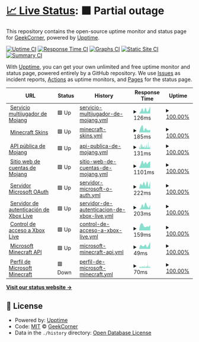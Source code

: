 # [📈 Live Status](https://GeekCornerGH.github.io/helios-status-page): <!--live status--> **🟧 Partial outage**

This repository contains the open-source uptime monitor and status page for [GeekCorner](https://ytgeek.gq), powered by [Upptime](https://github.com/upptime/upptime).

[![Uptime CI](https://github.com/GeekCornerGH/helios-status-page/workflows/Uptime%20CI/badge.svg)](https://github.com/GeekCornerGH/helios-status-page/actions?query=workflow%3A%22Uptime+CI%22)
[![Response Time CI](https://github.com/GeekCornerGH/helios-status-page/workflows/Response%20Time%20CI/badge.svg)](https://github.com/GeekCornerGH/helios-status-page/actions?query=workflow%3A%22Response+Time+CI%22)
[![Graphs CI](https://github.com/GeekCornerGH/helios-status-page/workflows/Graphs%20CI/badge.svg)](https://github.com/GeekCornerGH/helios-status-page/actions?query=workflow%3A%22Graphs+CI%22)
[![Static Site CI](https://github.com/GeekCornerGH/helios-status-page/workflows/Static%20Site%20CI/badge.svg)](https://github.com/GeekCornerGH/helios-status-page/actions?query=workflow%3A%22Static+Site+CI%22)
[![Summary CI](https://github.com/GeekCornerGH/helios-status-page/workflows/Summary%20CI/badge.svg)](https://github.com/GeekCornerGH/helios-status-page/actions?query=workflow%3A%22Summary+CI%22)

With [Upptime](https://upptime.js.org), you can get your own unlimited and free uptime monitor and status page, powered entirely by a GitHub repository. We use [Issues](https://github.com/GeekCornerGH/helios-status-page/issues) as incident reports, [Actions](https://github.com/GeekCornerGH/helios-status-page/actions) as uptime monitors, and [Pages](https://GeekCornerGH.github.io/helios-status-page) for the status page.

<!--start: status pages-->
<!-- This summary is generated by Upptime (https://github.com/upptime/upptime) -->
<!-- Do not edit this manually, your changes will be overwritten -->
<!-- prettier-ignore -->
| URL | Status | History | Response Time | Uptime |
| --- | ------ | ------- | ------------- | ------ |
| <img alt="" src="https://icons.duckduckgo.com/ip3/session.minecraft.net.ico" height="13"> [Servicio multijugador de Mojang](http://session.minecraft.net) | 🟩 Up | [servicio-multijugador-de-mojang.yml](https://github.com/Clyzer/mangos-status-page/commits/HEAD/history/servicio-multijugador-de-mojang.yml) | <details><summary><img alt="Response time graph" src="./graphs/servicio-multijugador-de-mojang/response-time-week.png" height="20"> 126ms</summary><br><a href="https://Clyzer.github.io/mangos-status-page/history/servicio-multijugador-de-mojang"><img alt="Response time 116" src="https://img.shields.io/endpoint?url=https%3A%2F%2Fraw.githubusercontent.com%2FClyzer%2Fmangos-status-page%2FHEAD%2Fapi%2Fservicio-multijugador-de-mojang%2Fresponse-time.json"></a><br><a href="https://Clyzer.github.io/mangos-status-page/history/servicio-multijugador-de-mojang"><img alt="24-hour response time 237" src="https://img.shields.io/endpoint?url=https%3A%2F%2Fraw.githubusercontent.com%2FClyzer%2Fmangos-status-page%2FHEAD%2Fapi%2Fservicio-multijugador-de-mojang%2Fresponse-time-day.json"></a><br><a href="https://Clyzer.github.io/mangos-status-page/history/servicio-multijugador-de-mojang"><img alt="7-day response time 126" src="https://img.shields.io/endpoint?url=https%3A%2F%2Fraw.githubusercontent.com%2FClyzer%2Fmangos-status-page%2FHEAD%2Fapi%2Fservicio-multijugador-de-mojang%2Fresponse-time-week.json"></a><br><a href="https://Clyzer.github.io/mangos-status-page/history/servicio-multijugador-de-mojang"><img alt="30-day response time 116" src="https://img.shields.io/endpoint?url=https%3A%2F%2Fraw.githubusercontent.com%2FClyzer%2Fmangos-status-page%2FHEAD%2Fapi%2Fservicio-multijugador-de-mojang%2Fresponse-time-month.json"></a><br><a href="https://Clyzer.github.io/mangos-status-page/history/servicio-multijugador-de-mojang"><img alt="1-year response time 116" src="https://img.shields.io/endpoint?url=https%3A%2F%2Fraw.githubusercontent.com%2FClyzer%2Fmangos-status-page%2FHEAD%2Fapi%2Fservicio-multijugador-de-mojang%2Fresponse-time-year.json"></a></details> | <details><summary><a href="https://Clyzer.github.io/mangos-status-page/history/servicio-multijugador-de-mojang">100.00%</a></summary><a href="https://Clyzer.github.io/mangos-status-page/history/servicio-multijugador-de-mojang"><img alt="All-time uptime 100.00%" src="https://img.shields.io/endpoint?url=https%3A%2F%2Fraw.githubusercontent.com%2FClyzer%2Fmangos-status-page%2FHEAD%2Fapi%2Fservicio-multijugador-de-mojang%2Fuptime.json"></a><br><a href="https://Clyzer.github.io/mangos-status-page/history/servicio-multijugador-de-mojang"><img alt="24-hour uptime 100.00%" src="https://img.shields.io/endpoint?url=https%3A%2F%2Fraw.githubusercontent.com%2FClyzer%2Fmangos-status-page%2FHEAD%2Fapi%2Fservicio-multijugador-de-mojang%2Fuptime-day.json"></a><br><a href="https://Clyzer.github.io/mangos-status-page/history/servicio-multijugador-de-mojang"><img alt="7-day uptime 100.00%" src="https://img.shields.io/endpoint?url=https%3A%2F%2Fraw.githubusercontent.com%2FClyzer%2Fmangos-status-page%2FHEAD%2Fapi%2Fservicio-multijugador-de-mojang%2Fuptime-week.json"></a><br><a href="https://Clyzer.github.io/mangos-status-page/history/servicio-multijugador-de-mojang"><img alt="30-day uptime 100.00%" src="https://img.shields.io/endpoint?url=https%3A%2F%2Fraw.githubusercontent.com%2FClyzer%2Fmangos-status-page%2FHEAD%2Fapi%2Fservicio-multijugador-de-mojang%2Fuptime-month.json"></a><br><a href="https://Clyzer.github.io/mangos-status-page/history/servicio-multijugador-de-mojang"><img alt="1-year uptime 100.00%" src="https://img.shields.io/endpoint?url=https%3A%2F%2Fraw.githubusercontent.com%2FClyzer%2Fmangos-status-page%2FHEAD%2Fapi%2Fservicio-multijugador-de-mojang%2Fuptime-year.json"></a></details>
| <img alt="" src="https://icons.duckduckgo.com/ip3/textures.minecraft.net.ico" height="13"> [Minecraft Skins](https://textures.minecraft.net) | 🟩 Up | [minecraft-skins.yml](https://github.com/Clyzer/mangos-status-page/commits/HEAD/history/minecraft-skins.yml) | <details><summary><img alt="Response time graph" src="./graphs/minecraft-skins/response-time-week.png" height="20"> 185ms</summary><br><a href="https://Clyzer.github.io/mangos-status-page/history/minecraft-skins"><img alt="Response time 219" src="https://img.shields.io/endpoint?url=https%3A%2F%2Fraw.githubusercontent.com%2FClyzer%2Fmangos-status-page%2FHEAD%2Fapi%2Fminecraft-skins%2Fresponse-time.json"></a><br><a href="https://Clyzer.github.io/mangos-status-page/history/minecraft-skins"><img alt="24-hour response time 141" src="https://img.shields.io/endpoint?url=https%3A%2F%2Fraw.githubusercontent.com%2FClyzer%2Fmangos-status-page%2FHEAD%2Fapi%2Fminecraft-skins%2Fresponse-time-day.json"></a><br><a href="https://Clyzer.github.io/mangos-status-page/history/minecraft-skins"><img alt="7-day response time 185" src="https://img.shields.io/endpoint?url=https%3A%2F%2Fraw.githubusercontent.com%2FClyzer%2Fmangos-status-page%2FHEAD%2Fapi%2Fminecraft-skins%2Fresponse-time-week.json"></a><br><a href="https://Clyzer.github.io/mangos-status-page/history/minecraft-skins"><img alt="30-day response time 166" src="https://img.shields.io/endpoint?url=https%3A%2F%2Fraw.githubusercontent.com%2FClyzer%2Fmangos-status-page%2FHEAD%2Fapi%2Fminecraft-skins%2Fresponse-time-month.json"></a><br><a href="https://Clyzer.github.io/mangos-status-page/history/minecraft-skins"><img alt="1-year response time 171" src="https://img.shields.io/endpoint?url=https%3A%2F%2Fraw.githubusercontent.com%2FClyzer%2Fmangos-status-page%2FHEAD%2Fapi%2Fminecraft-skins%2Fresponse-time-year.json"></a></details> | <details><summary><a href="https://Clyzer.github.io/mangos-status-page/history/minecraft-skins">100.00%</a></summary><a href="https://Clyzer.github.io/mangos-status-page/history/minecraft-skins"><img alt="All-time uptime 100.00%" src="https://img.shields.io/endpoint?url=https%3A%2F%2Fraw.githubusercontent.com%2FClyzer%2Fmangos-status-page%2FHEAD%2Fapi%2Fminecraft-skins%2Fuptime.json"></a><br><a href="https://Clyzer.github.io/mangos-status-page/history/minecraft-skins"><img alt="24-hour uptime 100.00%" src="https://img.shields.io/endpoint?url=https%3A%2F%2Fraw.githubusercontent.com%2FClyzer%2Fmangos-status-page%2FHEAD%2Fapi%2Fminecraft-skins%2Fuptime-day.json"></a><br><a href="https://Clyzer.github.io/mangos-status-page/history/minecraft-skins"><img alt="7-day uptime 100.00%" src="https://img.shields.io/endpoint?url=https%3A%2F%2Fraw.githubusercontent.com%2FClyzer%2Fmangos-status-page%2FHEAD%2Fapi%2Fminecraft-skins%2Fuptime-week.json"></a><br><a href="https://Clyzer.github.io/mangos-status-page/history/minecraft-skins"><img alt="30-day uptime 100.00%" src="https://img.shields.io/endpoint?url=https%3A%2F%2Fraw.githubusercontent.com%2FClyzer%2Fmangos-status-page%2FHEAD%2Fapi%2Fminecraft-skins%2Fuptime-month.json"></a><br><a href="https://Clyzer.github.io/mangos-status-page/history/minecraft-skins"><img alt="1-year uptime 100.00%" src="https://img.shields.io/endpoint?url=https%3A%2F%2Fraw.githubusercontent.com%2FClyzer%2Fmangos-status-page%2FHEAD%2Fapi%2Fminecraft-skins%2Fuptime-year.json"></a></details>
| <img alt="" src="https://icons.duckduckgo.com/ip3/api.mojang.com.ico" height="13"> [API pública de Mojang](https://api.mojang.com/) | 🟩 Up | [api-publica-de-mojang.yml](https://github.com/Clyzer/mangos-status-page/commits/HEAD/history/api-publica-de-mojang.yml) | <details><summary><img alt="Response time graph" src="./graphs/api-publica-de-mojang/response-time-week.png" height="20"> 131ms</summary><br><a href="https://Clyzer.github.io/mangos-status-page/history/api-publica-de-mojang"><img alt="Response time 176" src="https://img.shields.io/endpoint?url=https%3A%2F%2Fraw.githubusercontent.com%2FClyzer%2Fmangos-status-page%2FHEAD%2Fapi%2Fapi-publica-de-mojang%2Fresponse-time.json"></a><br><a href="https://Clyzer.github.io/mangos-status-page/history/api-publica-de-mojang"><img alt="24-hour response time 269" src="https://img.shields.io/endpoint?url=https%3A%2F%2Fraw.githubusercontent.com%2FClyzer%2Fmangos-status-page%2FHEAD%2Fapi%2Fapi-publica-de-mojang%2Fresponse-time-day.json"></a><br><a href="https://Clyzer.github.io/mangos-status-page/history/api-publica-de-mojang"><img alt="7-day response time 131" src="https://img.shields.io/endpoint?url=https%3A%2F%2Fraw.githubusercontent.com%2FClyzer%2Fmangos-status-page%2FHEAD%2Fapi%2Fapi-publica-de-mojang%2Fresponse-time-week.json"></a><br><a href="https://Clyzer.github.io/mangos-status-page/history/api-publica-de-mojang"><img alt="30-day response time 176" src="https://img.shields.io/endpoint?url=https%3A%2F%2Fraw.githubusercontent.com%2FClyzer%2Fmangos-status-page%2FHEAD%2Fapi%2Fapi-publica-de-mojang%2Fresponse-time-month.json"></a><br><a href="https://Clyzer.github.io/mangos-status-page/history/api-publica-de-mojang"><img alt="1-year response time 176" src="https://img.shields.io/endpoint?url=https%3A%2F%2Fraw.githubusercontent.com%2FClyzer%2Fmangos-status-page%2FHEAD%2Fapi%2Fapi-publica-de-mojang%2Fresponse-time-year.json"></a></details> | <details><summary><a href="https://Clyzer.github.io/mangos-status-page/history/api-publica-de-mojang">100.00%</a></summary><a href="https://Clyzer.github.io/mangos-status-page/history/api-publica-de-mojang"><img alt="All-time uptime 100.00%" src="https://img.shields.io/endpoint?url=https%3A%2F%2Fraw.githubusercontent.com%2FClyzer%2Fmangos-status-page%2FHEAD%2Fapi%2Fapi-publica-de-mojang%2Fuptime.json"></a><br><a href="https://Clyzer.github.io/mangos-status-page/history/api-publica-de-mojang"><img alt="24-hour uptime 100.00%" src="https://img.shields.io/endpoint?url=https%3A%2F%2Fraw.githubusercontent.com%2FClyzer%2Fmangos-status-page%2FHEAD%2Fapi%2Fapi-publica-de-mojang%2Fuptime-day.json"></a><br><a href="https://Clyzer.github.io/mangos-status-page/history/api-publica-de-mojang"><img alt="7-day uptime 100.00%" src="https://img.shields.io/endpoint?url=https%3A%2F%2Fraw.githubusercontent.com%2FClyzer%2Fmangos-status-page%2FHEAD%2Fapi%2Fapi-publica-de-mojang%2Fuptime-week.json"></a><br><a href="https://Clyzer.github.io/mangos-status-page/history/api-publica-de-mojang"><img alt="30-day uptime 100.00%" src="https://img.shields.io/endpoint?url=https%3A%2F%2Fraw.githubusercontent.com%2FClyzer%2Fmangos-status-page%2FHEAD%2Fapi%2Fapi-publica-de-mojang%2Fuptime-month.json"></a><br><a href="https://Clyzer.github.io/mangos-status-page/history/api-publica-de-mojang"><img alt="1-year uptime 100.00%" src="https://img.shields.io/endpoint?url=https%3A%2F%2Fraw.githubusercontent.com%2FClyzer%2Fmangos-status-page%2FHEAD%2Fapi%2Fapi-publica-de-mojang%2Fuptime-year.json"></a></details>
| <img alt="" src="https://icons.duckduckgo.com/ip3/account.mojang.com.ico" height="13"> [Sitio web de cuentas de Mojang](https://account.mojang.com/login) | 🟩 Up | [sitio-web-de-cuentas-de-mojang.yml](https://github.com/Clyzer/mangos-status-page/commits/HEAD/history/sitio-web-de-cuentas-de-mojang.yml) | <details><summary><img alt="Response time graph" src="./graphs/sitio-web-de-cuentas-de-mojang/response-time-week.png" height="20"> 1101ms</summary><br><a href="https://Clyzer.github.io/mangos-status-page/history/sitio-web-de-cuentas-de-mojang"><img alt="Response time 1087" src="https://img.shields.io/endpoint?url=https%3A%2F%2Fraw.githubusercontent.com%2FClyzer%2Fmangos-status-page%2FHEAD%2Fapi%2Fsitio-web-de-cuentas-de-mojang%2Fresponse-time.json"></a><br><a href="https://Clyzer.github.io/mangos-status-page/history/sitio-web-de-cuentas-de-mojang"><img alt="24-hour response time 1373" src="https://img.shields.io/endpoint?url=https%3A%2F%2Fraw.githubusercontent.com%2FClyzer%2Fmangos-status-page%2FHEAD%2Fapi%2Fsitio-web-de-cuentas-de-mojang%2Fresponse-time-day.json"></a><br><a href="https://Clyzer.github.io/mangos-status-page/history/sitio-web-de-cuentas-de-mojang"><img alt="7-day response time 1101" src="https://img.shields.io/endpoint?url=https%3A%2F%2Fraw.githubusercontent.com%2FClyzer%2Fmangos-status-page%2FHEAD%2Fapi%2Fsitio-web-de-cuentas-de-mojang%2Fresponse-time-week.json"></a><br><a href="https://Clyzer.github.io/mangos-status-page/history/sitio-web-de-cuentas-de-mojang"><img alt="30-day response time 1087" src="https://img.shields.io/endpoint?url=https%3A%2F%2Fraw.githubusercontent.com%2FClyzer%2Fmangos-status-page%2FHEAD%2Fapi%2Fsitio-web-de-cuentas-de-mojang%2Fresponse-time-month.json"></a><br><a href="https://Clyzer.github.io/mangos-status-page/history/sitio-web-de-cuentas-de-mojang"><img alt="1-year response time 1087" src="https://img.shields.io/endpoint?url=https%3A%2F%2Fraw.githubusercontent.com%2FClyzer%2Fmangos-status-page%2FHEAD%2Fapi%2Fsitio-web-de-cuentas-de-mojang%2Fresponse-time-year.json"></a></details> | <details><summary><a href="https://Clyzer.github.io/mangos-status-page/history/sitio-web-de-cuentas-de-mojang">100.00%</a></summary><a href="https://Clyzer.github.io/mangos-status-page/history/sitio-web-de-cuentas-de-mojang"><img alt="All-time uptime 100.00%" src="https://img.shields.io/endpoint?url=https%3A%2F%2Fraw.githubusercontent.com%2FClyzer%2Fmangos-status-page%2FHEAD%2Fapi%2Fsitio-web-de-cuentas-de-mojang%2Fuptime.json"></a><br><a href="https://Clyzer.github.io/mangos-status-page/history/sitio-web-de-cuentas-de-mojang"><img alt="24-hour uptime 100.00%" src="https://img.shields.io/endpoint?url=https%3A%2F%2Fraw.githubusercontent.com%2FClyzer%2Fmangos-status-page%2FHEAD%2Fapi%2Fsitio-web-de-cuentas-de-mojang%2Fuptime-day.json"></a><br><a href="https://Clyzer.github.io/mangos-status-page/history/sitio-web-de-cuentas-de-mojang"><img alt="7-day uptime 100.00%" src="https://img.shields.io/endpoint?url=https%3A%2F%2Fraw.githubusercontent.com%2FClyzer%2Fmangos-status-page%2FHEAD%2Fapi%2Fsitio-web-de-cuentas-de-mojang%2Fuptime-week.json"></a><br><a href="https://Clyzer.github.io/mangos-status-page/history/sitio-web-de-cuentas-de-mojang"><img alt="30-day uptime 100.00%" src="https://img.shields.io/endpoint?url=https%3A%2F%2Fraw.githubusercontent.com%2FClyzer%2Fmangos-status-page%2FHEAD%2Fapi%2Fsitio-web-de-cuentas-de-mojang%2Fuptime-month.json"></a><br><a href="https://Clyzer.github.io/mangos-status-page/history/sitio-web-de-cuentas-de-mojang"><img alt="1-year uptime 100.00%" src="https://img.shields.io/endpoint?url=https%3A%2F%2Fraw.githubusercontent.com%2FClyzer%2Fmangos-status-page%2FHEAD%2Fapi%2Fsitio-web-de-cuentas-de-mojang%2Fuptime-year.json"></a></details>
| <img alt="" src="https://icons.duckduckgo.com/ip3/login.microsoftonline.com.ico" height="13"> [Servidor Microsoft OAuth](https://login.microsoftonline.com/consumers/oauth2/v2.0/token) | 🟩 Up | [servidor-microsoft-o-auth.yml](https://github.com/Clyzer/mangos-status-page/commits/HEAD/history/servidor-microsoft-o-auth.yml) | <details><summary><img alt="Response time graph" src="./graphs/servidor-microsoft-o-auth/response-time-week.png" height="20"> 222ms</summary><br><a href="https://Clyzer.github.io/mangos-status-page/history/servidor-microsoft-o-auth"><img alt="Response time 209" src="https://img.shields.io/endpoint?url=https%3A%2F%2Fraw.githubusercontent.com%2FClyzer%2Fmangos-status-page%2FHEAD%2Fapi%2Fservidor-microsoft-o-auth%2Fresponse-time.json"></a><br><a href="https://Clyzer.github.io/mangos-status-page/history/servidor-microsoft-o-auth"><img alt="24-hour response time 339" src="https://img.shields.io/endpoint?url=https%3A%2F%2Fraw.githubusercontent.com%2FClyzer%2Fmangos-status-page%2FHEAD%2Fapi%2Fservidor-microsoft-o-auth%2Fresponse-time-day.json"></a><br><a href="https://Clyzer.github.io/mangos-status-page/history/servidor-microsoft-o-auth"><img alt="7-day response time 222" src="https://img.shields.io/endpoint?url=https%3A%2F%2Fraw.githubusercontent.com%2FClyzer%2Fmangos-status-page%2FHEAD%2Fapi%2Fservidor-microsoft-o-auth%2Fresponse-time-week.json"></a><br><a href="https://Clyzer.github.io/mangos-status-page/history/servidor-microsoft-o-auth"><img alt="30-day response time 209" src="https://img.shields.io/endpoint?url=https%3A%2F%2Fraw.githubusercontent.com%2FClyzer%2Fmangos-status-page%2FHEAD%2Fapi%2Fservidor-microsoft-o-auth%2Fresponse-time-month.json"></a><br><a href="https://Clyzer.github.io/mangos-status-page/history/servidor-microsoft-o-auth"><img alt="1-year response time 209" src="https://img.shields.io/endpoint?url=https%3A%2F%2Fraw.githubusercontent.com%2FClyzer%2Fmangos-status-page%2FHEAD%2Fapi%2Fservidor-microsoft-o-auth%2Fresponse-time-year.json"></a></details> | <details><summary><a href="https://Clyzer.github.io/mangos-status-page/history/servidor-microsoft-o-auth">100.00%</a></summary><a href="https://Clyzer.github.io/mangos-status-page/history/servidor-microsoft-o-auth"><img alt="All-time uptime 100.00%" src="https://img.shields.io/endpoint?url=https%3A%2F%2Fraw.githubusercontent.com%2FClyzer%2Fmangos-status-page%2FHEAD%2Fapi%2Fservidor-microsoft-o-auth%2Fuptime.json"></a><br><a href="https://Clyzer.github.io/mangos-status-page/history/servidor-microsoft-o-auth"><img alt="24-hour uptime 100.00%" src="https://img.shields.io/endpoint?url=https%3A%2F%2Fraw.githubusercontent.com%2FClyzer%2Fmangos-status-page%2FHEAD%2Fapi%2Fservidor-microsoft-o-auth%2Fuptime-day.json"></a><br><a href="https://Clyzer.github.io/mangos-status-page/history/servidor-microsoft-o-auth"><img alt="7-day uptime 100.00%" src="https://img.shields.io/endpoint?url=https%3A%2F%2Fraw.githubusercontent.com%2FClyzer%2Fmangos-status-page%2FHEAD%2Fapi%2Fservidor-microsoft-o-auth%2Fuptime-week.json"></a><br><a href="https://Clyzer.github.io/mangos-status-page/history/servidor-microsoft-o-auth"><img alt="30-day uptime 100.00%" src="https://img.shields.io/endpoint?url=https%3A%2F%2Fraw.githubusercontent.com%2FClyzer%2Fmangos-status-page%2FHEAD%2Fapi%2Fservidor-microsoft-o-auth%2Fuptime-month.json"></a><br><a href="https://Clyzer.github.io/mangos-status-page/history/servidor-microsoft-o-auth"><img alt="1-year uptime 100.00%" src="https://img.shields.io/endpoint?url=https%3A%2F%2Fraw.githubusercontent.com%2FClyzer%2Fmangos-status-page%2FHEAD%2Fapi%2Fservidor-microsoft-o-auth%2Fuptime-year.json"></a></details>
| <img alt="" src="https://icons.duckduckgo.com/ip3/user.auth.xboxlive.com.ico" height="13"> [Servidor de autenticación de Xbox Live](https://user.auth.xboxlive.com/user/authenticate) | 🟩 Up | [servidor-de-autenticacion-de-xbox-live.yml](https://github.com/Clyzer/mangos-status-page/commits/HEAD/history/servidor-de-autenticacion-de-xbox-live.yml) | <details><summary><img alt="Response time graph" src="./graphs/servidor-de-autenticacion-de-xbox-live/response-time-week.png" height="20"> 203ms</summary><br><a href="https://Clyzer.github.io/mangos-status-page/history/servidor-de-autenticacion-de-xbox-live"><img alt="Response time 201" src="https://img.shields.io/endpoint?url=https%3A%2F%2Fraw.githubusercontent.com%2FClyzer%2Fmangos-status-page%2FHEAD%2Fapi%2Fservidor-de-autenticacion-de-xbox-live%2Fresponse-time.json"></a><br><a href="https://Clyzer.github.io/mangos-status-page/history/servidor-de-autenticacion-de-xbox-live"><img alt="24-hour response time 264" src="https://img.shields.io/endpoint?url=https%3A%2F%2Fraw.githubusercontent.com%2FClyzer%2Fmangos-status-page%2FHEAD%2Fapi%2Fservidor-de-autenticacion-de-xbox-live%2Fresponse-time-day.json"></a><br><a href="https://Clyzer.github.io/mangos-status-page/history/servidor-de-autenticacion-de-xbox-live"><img alt="7-day response time 203" src="https://img.shields.io/endpoint?url=https%3A%2F%2Fraw.githubusercontent.com%2FClyzer%2Fmangos-status-page%2FHEAD%2Fapi%2Fservidor-de-autenticacion-de-xbox-live%2Fresponse-time-week.json"></a><br><a href="https://Clyzer.github.io/mangos-status-page/history/servidor-de-autenticacion-de-xbox-live"><img alt="30-day response time 201" src="https://img.shields.io/endpoint?url=https%3A%2F%2Fraw.githubusercontent.com%2FClyzer%2Fmangos-status-page%2FHEAD%2Fapi%2Fservidor-de-autenticacion-de-xbox-live%2Fresponse-time-month.json"></a><br><a href="https://Clyzer.github.io/mangos-status-page/history/servidor-de-autenticacion-de-xbox-live"><img alt="1-year response time 201" src="https://img.shields.io/endpoint?url=https%3A%2F%2Fraw.githubusercontent.com%2FClyzer%2Fmangos-status-page%2FHEAD%2Fapi%2Fservidor-de-autenticacion-de-xbox-live%2Fresponse-time-year.json"></a></details> | <details><summary><a href="https://Clyzer.github.io/mangos-status-page/history/servidor-de-autenticacion-de-xbox-live">100.00%</a></summary><a href="https://Clyzer.github.io/mangos-status-page/history/servidor-de-autenticacion-de-xbox-live"><img alt="All-time uptime 100.00%" src="https://img.shields.io/endpoint?url=https%3A%2F%2Fraw.githubusercontent.com%2FClyzer%2Fmangos-status-page%2FHEAD%2Fapi%2Fservidor-de-autenticacion-de-xbox-live%2Fuptime.json"></a><br><a href="https://Clyzer.github.io/mangos-status-page/history/servidor-de-autenticacion-de-xbox-live"><img alt="24-hour uptime 100.00%" src="https://img.shields.io/endpoint?url=https%3A%2F%2Fraw.githubusercontent.com%2FClyzer%2Fmangos-status-page%2FHEAD%2Fapi%2Fservidor-de-autenticacion-de-xbox-live%2Fuptime-day.json"></a><br><a href="https://Clyzer.github.io/mangos-status-page/history/servidor-de-autenticacion-de-xbox-live"><img alt="7-day uptime 100.00%" src="https://img.shields.io/endpoint?url=https%3A%2F%2Fraw.githubusercontent.com%2FClyzer%2Fmangos-status-page%2FHEAD%2Fapi%2Fservidor-de-autenticacion-de-xbox-live%2Fuptime-week.json"></a><br><a href="https://Clyzer.github.io/mangos-status-page/history/servidor-de-autenticacion-de-xbox-live"><img alt="30-day uptime 100.00%" src="https://img.shields.io/endpoint?url=https%3A%2F%2Fraw.githubusercontent.com%2FClyzer%2Fmangos-status-page%2FHEAD%2Fapi%2Fservidor-de-autenticacion-de-xbox-live%2Fuptime-month.json"></a><br><a href="https://Clyzer.github.io/mangos-status-page/history/servidor-de-autenticacion-de-xbox-live"><img alt="1-year uptime 100.00%" src="https://img.shields.io/endpoint?url=https%3A%2F%2Fraw.githubusercontent.com%2FClyzer%2Fmangos-status-page%2FHEAD%2Fapi%2Fservidor-de-autenticacion-de-xbox-live%2Fuptime-year.json"></a></details>
| <img alt="" src="https://icons.duckduckgo.com/ip3/xsts.auth.xboxlive.com.ico" height="13"> [Control de acceso a Xbox Live](https://xsts.auth.xboxlive.com/xsts/authorize) | 🟩 Up | [control-de-acceso-a-xbox-live.yml](https://github.com/Clyzer/mangos-status-page/commits/HEAD/history/control-de-acceso-a-xbox-live.yml) | <details><summary><img alt="Response time graph" src="./graphs/control-de-acceso-a-xbox-live/response-time-week.png" height="20"> 159ms</summary><br><a href="https://Clyzer.github.io/mangos-status-page/history/control-de-acceso-a-xbox-live"><img alt="Response time 166" src="https://img.shields.io/endpoint?url=https%3A%2F%2Fraw.githubusercontent.com%2FClyzer%2Fmangos-status-page%2FHEAD%2Fapi%2Fcontrol-de-acceso-a-xbox-live%2Fresponse-time.json"></a><br><a href="https://Clyzer.github.io/mangos-status-page/history/control-de-acceso-a-xbox-live"><img alt="24-hour response time 180" src="https://img.shields.io/endpoint?url=https%3A%2F%2Fraw.githubusercontent.com%2FClyzer%2Fmangos-status-page%2FHEAD%2Fapi%2Fcontrol-de-acceso-a-xbox-live%2Fresponse-time-day.json"></a><br><a href="https://Clyzer.github.io/mangos-status-page/history/control-de-acceso-a-xbox-live"><img alt="7-day response time 159" src="https://img.shields.io/endpoint?url=https%3A%2F%2Fraw.githubusercontent.com%2FClyzer%2Fmangos-status-page%2FHEAD%2Fapi%2Fcontrol-de-acceso-a-xbox-live%2Fresponse-time-week.json"></a><br><a href="https://Clyzer.github.io/mangos-status-page/history/control-de-acceso-a-xbox-live"><img alt="30-day response time 166" src="https://img.shields.io/endpoint?url=https%3A%2F%2Fraw.githubusercontent.com%2FClyzer%2Fmangos-status-page%2FHEAD%2Fapi%2Fcontrol-de-acceso-a-xbox-live%2Fresponse-time-month.json"></a><br><a href="https://Clyzer.github.io/mangos-status-page/history/control-de-acceso-a-xbox-live"><img alt="1-year response time 166" src="https://img.shields.io/endpoint?url=https%3A%2F%2Fraw.githubusercontent.com%2FClyzer%2Fmangos-status-page%2FHEAD%2Fapi%2Fcontrol-de-acceso-a-xbox-live%2Fresponse-time-year.json"></a></details> | <details><summary><a href="https://Clyzer.github.io/mangos-status-page/history/control-de-acceso-a-xbox-live">100.00%</a></summary><a href="https://Clyzer.github.io/mangos-status-page/history/control-de-acceso-a-xbox-live"><img alt="All-time uptime 100.00%" src="https://img.shields.io/endpoint?url=https%3A%2F%2Fraw.githubusercontent.com%2FClyzer%2Fmangos-status-page%2FHEAD%2Fapi%2Fcontrol-de-acceso-a-xbox-live%2Fuptime.json"></a><br><a href="https://Clyzer.github.io/mangos-status-page/history/control-de-acceso-a-xbox-live"><img alt="24-hour uptime 100.00%" src="https://img.shields.io/endpoint?url=https%3A%2F%2Fraw.githubusercontent.com%2FClyzer%2Fmangos-status-page%2FHEAD%2Fapi%2Fcontrol-de-acceso-a-xbox-live%2Fuptime-day.json"></a><br><a href="https://Clyzer.github.io/mangos-status-page/history/control-de-acceso-a-xbox-live"><img alt="7-day uptime 100.00%" src="https://img.shields.io/endpoint?url=https%3A%2F%2Fraw.githubusercontent.com%2FClyzer%2Fmangos-status-page%2FHEAD%2Fapi%2Fcontrol-de-acceso-a-xbox-live%2Fuptime-week.json"></a><br><a href="https://Clyzer.github.io/mangos-status-page/history/control-de-acceso-a-xbox-live"><img alt="30-day uptime 100.00%" src="https://img.shields.io/endpoint?url=https%3A%2F%2Fraw.githubusercontent.com%2FClyzer%2Fmangos-status-page%2FHEAD%2Fapi%2Fcontrol-de-acceso-a-xbox-live%2Fuptime-month.json"></a><br><a href="https://Clyzer.github.io/mangos-status-page/history/control-de-acceso-a-xbox-live"><img alt="1-year uptime 100.00%" src="https://img.shields.io/endpoint?url=https%3A%2F%2Fraw.githubusercontent.com%2FClyzer%2Fmangos-status-page%2FHEAD%2Fapi%2Fcontrol-de-acceso-a-xbox-live%2Fuptime-year.json"></a></details>
| <img alt="" src="https://icons.duckduckgo.com/ip3/api.minecraftservices.com.ico" height="13"> [Microsoft Minecraft API](https://api.minecraftservices.com/authentication/login_with_xbox) | 🟩 Up | [microsoft-minecraft-api.yml](https://github.com/Clyzer/mangos-status-page/commits/HEAD/history/microsoft-minecraft-api.yml) | <details><summary><img alt="Response time graph" src="./graphs/microsoft-minecraft-api/response-time-week.png" height="20"> 49ms</summary><br><a href="https://Clyzer.github.io/mangos-status-page/history/microsoft-minecraft-api"><img alt="Response time 64" src="https://img.shields.io/endpoint?url=https%3A%2F%2Fraw.githubusercontent.com%2FClyzer%2Fmangos-status-page%2FHEAD%2Fapi%2Fmicrosoft-minecraft-api%2Fresponse-time.json"></a><br><a href="https://Clyzer.github.io/mangos-status-page/history/microsoft-minecraft-api"><img alt="24-hour response time 91" src="https://img.shields.io/endpoint?url=https%3A%2F%2Fraw.githubusercontent.com%2FClyzer%2Fmangos-status-page%2FHEAD%2Fapi%2Fmicrosoft-minecraft-api%2Fresponse-time-day.json"></a><br><a href="https://Clyzer.github.io/mangos-status-page/history/microsoft-minecraft-api"><img alt="7-day response time 49" src="https://img.shields.io/endpoint?url=https%3A%2F%2Fraw.githubusercontent.com%2FClyzer%2Fmangos-status-page%2FHEAD%2Fapi%2Fmicrosoft-minecraft-api%2Fresponse-time-week.json"></a><br><a href="https://Clyzer.github.io/mangos-status-page/history/microsoft-minecraft-api"><img alt="30-day response time 52" src="https://img.shields.io/endpoint?url=https%3A%2F%2Fraw.githubusercontent.com%2FClyzer%2Fmangos-status-page%2FHEAD%2Fapi%2Fmicrosoft-minecraft-api%2Fresponse-time-month.json"></a><br><a href="https://Clyzer.github.io/mangos-status-page/history/microsoft-minecraft-api"><img alt="1-year response time 63" src="https://img.shields.io/endpoint?url=https%3A%2F%2Fraw.githubusercontent.com%2FClyzer%2Fmangos-status-page%2FHEAD%2Fapi%2Fmicrosoft-minecraft-api%2Fresponse-time-year.json"></a></details> | <details><summary><a href="https://Clyzer.github.io/mangos-status-page/history/microsoft-minecraft-api">100.00%</a></summary><a href="https://Clyzer.github.io/mangos-status-page/history/microsoft-minecraft-api"><img alt="All-time uptime 100.00%" src="https://img.shields.io/endpoint?url=https%3A%2F%2Fraw.githubusercontent.com%2FClyzer%2Fmangos-status-page%2FHEAD%2Fapi%2Fmicrosoft-minecraft-api%2Fuptime.json"></a><br><a href="https://Clyzer.github.io/mangos-status-page/history/microsoft-minecraft-api"><img alt="24-hour uptime 100.00%" src="https://img.shields.io/endpoint?url=https%3A%2F%2Fraw.githubusercontent.com%2FClyzer%2Fmangos-status-page%2FHEAD%2Fapi%2Fmicrosoft-minecraft-api%2Fuptime-day.json"></a><br><a href="https://Clyzer.github.io/mangos-status-page/history/microsoft-minecraft-api"><img alt="7-day uptime 100.00%" src="https://img.shields.io/endpoint?url=https%3A%2F%2Fraw.githubusercontent.com%2FClyzer%2Fmangos-status-page%2FHEAD%2Fapi%2Fmicrosoft-minecraft-api%2Fuptime-week.json"></a><br><a href="https://Clyzer.github.io/mangos-status-page/history/microsoft-minecraft-api"><img alt="30-day uptime 100.00%" src="https://img.shields.io/endpoint?url=https%3A%2F%2Fraw.githubusercontent.com%2FClyzer%2Fmangos-status-page%2FHEAD%2Fapi%2Fmicrosoft-minecraft-api%2Fuptime-month.json"></a><br><a href="https://Clyzer.github.io/mangos-status-page/history/microsoft-minecraft-api"><img alt="1-year uptime 100.00%" src="https://img.shields.io/endpoint?url=https%3A%2F%2Fraw.githubusercontent.com%2FClyzer%2Fmangos-status-page%2FHEAD%2Fapi%2Fmicrosoft-minecraft-api%2Fuptime-year.json"></a></details>
| <img alt="" src="https://icons.duckduckgo.com/ip3/api.minecraftservices.com.ico" height="13"> [Perfil de Microsoft Minecraft](https://api.minecraftservices.com/minecraft/profile) | 🟥 Down | [perfil-de-microsoft-minecraft.yml](https://github.com/Clyzer/mangos-status-page/commits/HEAD/history/perfil-de-microsoft-minecraft.yml) | <details><summary><img alt="Response time graph" src="./graphs/perfil-de-microsoft-minecraft/response-time-week.png" height="20"> 70ms</summary><br><a href="https://Clyzer.github.io/mangos-status-page/history/perfil-de-microsoft-minecraft"><img alt="Response time 68" src="https://img.shields.io/endpoint?url=https%3A%2F%2Fraw.githubusercontent.com%2FClyzer%2Fmangos-status-page%2FHEAD%2Fapi%2Fperfil-de-microsoft-minecraft%2Fresponse-time.json"></a><br><a href="https://Clyzer.github.io/mangos-status-page/history/perfil-de-microsoft-minecraft"><img alt="24-hour response time 70" src="https://img.shields.io/endpoint?url=https%3A%2F%2Fraw.githubusercontent.com%2FClyzer%2Fmangos-status-page%2FHEAD%2Fapi%2Fperfil-de-microsoft-minecraft%2Fresponse-time-day.json"></a><br><a href="https://Clyzer.github.io/mangos-status-page/history/perfil-de-microsoft-minecraft"><img alt="7-day response time 70" src="https://img.shields.io/endpoint?url=https%3A%2F%2Fraw.githubusercontent.com%2FClyzer%2Fmangos-status-page%2FHEAD%2Fapi%2Fperfil-de-microsoft-minecraft%2Fresponse-time-week.json"></a><br><a href="https://Clyzer.github.io/mangos-status-page/history/perfil-de-microsoft-minecraft"><img alt="30-day response time 68" src="https://img.shields.io/endpoint?url=https%3A%2F%2Fraw.githubusercontent.com%2FClyzer%2Fmangos-status-page%2FHEAD%2Fapi%2Fperfil-de-microsoft-minecraft%2Fresponse-time-month.json"></a><br><a href="https://Clyzer.github.io/mangos-status-page/history/perfil-de-microsoft-minecraft"><img alt="1-year response time 68" src="https://img.shields.io/endpoint?url=https%3A%2F%2Fraw.githubusercontent.com%2FClyzer%2Fmangos-status-page%2FHEAD%2Fapi%2Fperfil-de-microsoft-minecraft%2Fresponse-time-year.json"></a></details> | <details><summary><a href="https://Clyzer.github.io/mangos-status-page/history/perfil-de-microsoft-minecraft">100.00%</a></summary><a href="https://Clyzer.github.io/mangos-status-page/history/perfil-de-microsoft-minecraft"><img alt="All-time uptime 100.00%" src="https://img.shields.io/endpoint?url=https%3A%2F%2Fraw.githubusercontent.com%2FClyzer%2Fmangos-status-page%2FHEAD%2Fapi%2Fperfil-de-microsoft-minecraft%2Fuptime.json"></a><br><a href="https://Clyzer.github.io/mangos-status-page/history/perfil-de-microsoft-minecraft"><img alt="24-hour uptime 100.00%" src="https://img.shields.io/endpoint?url=https%3A%2F%2Fraw.githubusercontent.com%2FClyzer%2Fmangos-status-page%2FHEAD%2Fapi%2Fperfil-de-microsoft-minecraft%2Fuptime-day.json"></a><br><a href="https://Clyzer.github.io/mangos-status-page/history/perfil-de-microsoft-minecraft"><img alt="7-day uptime 100.00%" src="https://img.shields.io/endpoint?url=https%3A%2F%2Fraw.githubusercontent.com%2FClyzer%2Fmangos-status-page%2FHEAD%2Fapi%2Fperfil-de-microsoft-minecraft%2Fuptime-week.json"></a><br><a href="https://Clyzer.github.io/mangos-status-page/history/perfil-de-microsoft-minecraft"><img alt="30-day uptime 100.00%" src="https://img.shields.io/endpoint?url=https%3A%2F%2Fraw.githubusercontent.com%2FClyzer%2Fmangos-status-page%2FHEAD%2Fapi%2Fperfil-de-microsoft-minecraft%2Fuptime-month.json"></a><br><a href="https://Clyzer.github.io/mangos-status-page/history/perfil-de-microsoft-minecraft"><img alt="1-year uptime 100.00%" src="https://img.shields.io/endpoint?url=https%3A%2F%2Fraw.githubusercontent.com%2FClyzer%2Fmangos-status-page%2FHEAD%2Fapi%2Fperfil-de-microsoft-minecraft%2Fuptime-year.json"></a></details>

<!--end: status pages-->

[**Visit our status website →**](https://GeekCornerGH.github.io/helios-status-page)

## 📄 License

- Powered by: [Upptime](https://github.com/upptime/upptime)
- Code: [MIT](./LICENSE) © [GeekCorner](https://ytgeek.gq)
- Data in the `./history` directory: [Open Database License](https://opendatacommons.org/licenses/odbl/1-0/)
